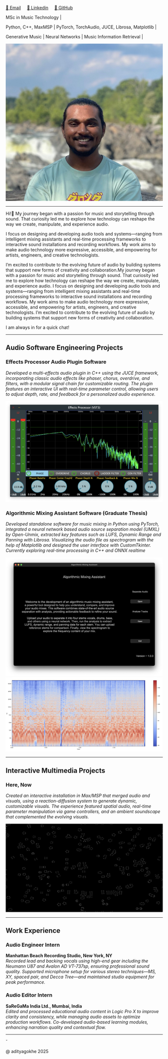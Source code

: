 <!-- HEADER -->

<!-- # Aditya Gokhe -->

[📧 Email](adityagokhe08@gami.com) &nbsp;&nbsp;&nbsp;
[👤 Linkedin](https://www.linkedin.com/in/adityagokhe08/) &nbsp;&nbsp;&nbsp;
[👾 GitHub](https://github.com/Solfero0822)

MSc in Music Technology |

Python, C++, MaxMSP | PyTorch, TorchAudio, JUCE, Librosa, Matplotlib |

Generative Music | Neural Networks | Music Information Retrieval |

![headshot](./imgs/img_headshot.jpg)

<!-- HEADER END -->

---

<!-- BODY -->

Hi!👋 My journey began with a passion for music and storytelling through sound. That curiosity led me to explore how technology can reshape the way we create, manipulate, and experience audio.

I focus on designing and developing audio tools and systems—ranging from intelligent mixing assistants and real-time processing frameworks to interactive sound installations and recording workflows. My work aims to make audio technology more expressive, accessible, and empowering for artists, engineers, and creative technologists.

I’m excited to contribute to the evolving future of audio by building systems that support new forms of creativity and collaboration.My journey began with a passion for music and storytelling through sound. That curiosity led me to explore how technology can reshape the way we create, manipulate, and experience audio. I focus on designing and developing audio tools and systems—ranging from intelligent mixing assistants and real-time processing frameworks to interactive sound installations and recording workflows. My work aims to make audio technology more expressive, accessible, and empowering for artists, engineers, and creative technologists. I’m excited to contribute to the evolving future of audio by building systems that support new forms of creativity and collaboration.

I am always in for a quick chat!

---

## Audio Software Engineering Projects

### Effects Processor Audio Plugin Software

_Developed a multi-effects audio plugin in C++ using the JUCE framework, incorporating classic audio effects like phaser, chorus, overdrive, and filters, with a modular signal chain for customizable routing. The plugin features an interactive UI with real-time parameter control, allowing users to adjust depth, rate, and feedback for a personalized audio experience._

![EP](./imgs/EP_UI.png)

### Algorithmic Mixing Assistant Software (Graduate Thesis)

_Developed standalone software for music mixing in Python using PyTorch, integrated a neural network based audio source separation model (UMXL) by Open-Unmix, extracted key features such as LUFS, Dynamic Range and Panning with Librosa. Visualizing the audio file as spectrogram with the help of Matplotlib and designed the user interface with CustomTkinter. Currently exploring real-time processing in C++ and ONNX realtime_

![AMA1](./imgs/AMA.png)
![AMA2](./imgs/Spectrogram.png)

---

## Interactive Multimedia Projects

### Here, Now

_Created an interactive installation in Max/MSP that merged audio and visuals, using a reaction-diffusion system to generate dynamic, customizable visuals. The experience featured spatial audio, real-time parameter manipulation via game controllers, and an ambient soundscape that complemented the evolving visuals._

![RD2](./imgs/RD_2.png)

---

## Work Experience

### Audio Engineer Intern

**Manhattan Beach Recording Studio, New York, NY**  
_Recorded lead and backing vocals using high-end gear including the Neumann U87 and Avalon AD VT-737sp, ensuring professional sound quality. Supported microphone setup for various stereo techniques—MS, XY, spaced pair, and Decca Tree—and maintained studio equipment for peak performance._

### Audio Editor Intern

**SaReGaMa India Ltd., Mumbai, India**  
_Edited and processed educational audio content in Logic Pro X to improve clarity and consistency, while managing audio assets to optimize production workflows. Co-developed audio-based learning modules, enhancing narration quality and contextual flow._

<!-- BODY END -->

---

<!-- FOOTER -->̌

@ adityagokhe 2025

<!-- FOOTER END -->
